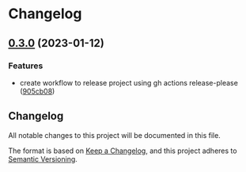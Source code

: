 # Changelog

## [0.3.0](https://github.com/aws-samples/aws-auto-inventory/compare/0.2.0...v0.3.0) (2023-01-12)


### Features

* create workflow to release project using gh actions release-please ([905cb08](https://github.com/aws-samples/aws-auto-inventory/commit/905cb08fcd62d1b239302b17357a4325db4876a1))

## Changelog

All notable changes to this project will be documented in this file.

The format is based on [Keep a Changelog](https://keepachangelog.com/en/1.0.0/),
and this project adheres to [Semantic Versioning](https://semver.org/spec/v2.0.0.html).
